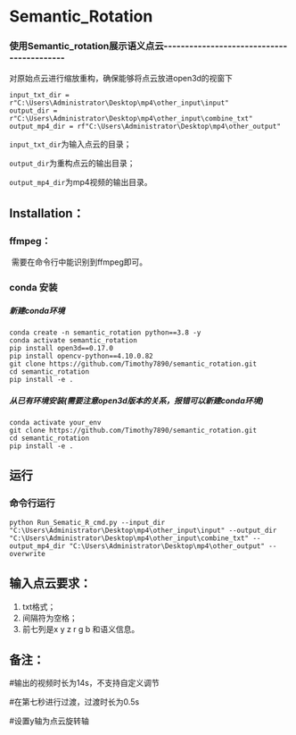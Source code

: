 # Semantic_Rotation



### 使用**Semantic_rotation**展示语义点云------------------------------------------



对原始点云进行缩放重构，确保能够将点云放进open3d的视窗下

```
input_txt_dir = r"C:\Users\Administrator\Desktop\mp4\other_input\input"
output_dir = r"C:\Users\Administrator\Desktop\mp4\other_input\combine_txt"
output_mp4_dir = rf"C:\Users\Administrator\Desktop\mp4\other_output"
```

`input_txt_dir`为输入点云的目录；

`output_dir`为重构点云的输出目录；

`output_mp4_dir`为mp4视频的输出目录。



## Installation：

### ffmpeg：

​	需要在命令行中能识别到ffmpeg即可。



### conda 安装

##### 新建conda环境

```
conda create -n semantic_rotation python==3.8 -y
conda activate semantic_rotation
pip install open3d==0.17.0
pip install opencv-python==4.10.0.82
git clone https://github.com/Timothy7890/semantic_rotation.git
cd semantic_rotation
pip install -e .
```

##### 从已有环境安装(需要注意open3d版本的关系，报错可以新建conda环境)

```
conda activate your_env
git clone https://github.com/Timothy7890/semantic_rotation.git
cd semantic_rotation
pip install -e .
```



## 运行

### 命令行运行

```
python Run_Sematic_R_cmd.py --input_dir "C:\Users\Administrator\Desktop\mp4\other_input\input" --output_dir "C:\Users\Administrator\Desktop\mp4\other_input\combine_txt" --output_mp4_dir "C:\Users\Administrator\Desktop\mp4\other_output" --overwrite
```





## 输入点云要求：

1. txt格式；
2. 间隔符为空格；
3. 前七列是x y z r g b 和语义信息。



## 备注：

 #输出的视频时长为14s，不支持自定义调节

 #在第七秒进行过渡，过渡时长为0.5s 

 #设置y轴为点云旋转轴



